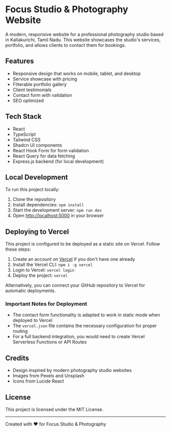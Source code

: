 # Focus Studio & Photography Website

A modern, responsive website for a professional photography studio based in Kallakurichi, Tamil Nadu. This website showcases the studio's services, portfolio, and allows clients to contact them for bookings.

## Features

- Responsive design that works on mobile, tablet, and desktop
- Service showcase with pricing
- Filterable portfolio gallery
- Client testimonials
- Contact form with validation
- SEO optimized

## Tech Stack

- React
- TypeScript
- Tailwind CSS
- Shadcn UI components
- React Hook Form for form validation
- React Query for data fetching
- Express.js backend (for local development)

## Local Development

To run this project locally:

1. Clone the repository
2. Install dependencies: `npm install`
3. Start the development server: `npm run dev`
4. Open [http://localhost:5000](http://localhost:5000) in your browser

## Deploying to Vercel

This project is configured to be deployed as a static site on Vercel. Follow these steps:

1. Create an account on [Vercel](https://vercel.com) if you don't have one already
2. Install the Vercel CLI: `npm i -g vercel`
3. Login to Vercel: `vercel login`
4. Deploy the project: `vercel`

Alternatively, you can connect your GitHub repository to Vercel for automatic deployments.

### Important Notes for Deployment

- The contact form functionality is adapted to work in static mode when deployed to Vercel
- The `vercel.json` file contains the necessary configuration for proper routing
- For a full backend integration, you would need to create Vercel Serverless Functions or API Routes

## Credits

- Design inspired by modern photography studio websites
- Images from Pexels and Unsplash
- Icons from Lucide React

## License

This project is licensed under the MIT License.

---

Created with ❤️ for Focus Studio & Photography